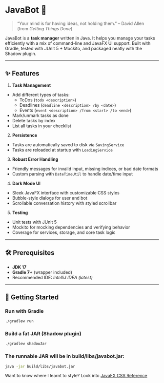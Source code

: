 # JavaBot 🤖

> “Your mind is for having ideas, not holding them.” – David Allen  
> (from *Getting Things Done*)

JavaBot is a **task manager** written in Java. It helps you manage your tasks efficiently with a mix of command-line and JavaFX UI support. Built with Gradle, tested with JUnit 5 + Mockito, and packaged neatly with the Shadow plugin.

---

## ✨ Features

1. **Task Management**
  - Add different types of tasks:
    - ToDos (`todo <description>`)
    - Deadlines (`deadline <description> /by <date>`)
    - Events (`event <description> /from <start> /to <end>`)
  - Mark/unmark tasks as done
  - Delete tasks by index
  - List all tasks in your checklist

2. **Persistence**
  - Tasks are automatically saved to disk via `SavingService`
  - Tasks are reloaded at startup with `LoadingService`

3. **Robust Error Handling**
  - Friendly messages for invalid input, missing indices, or bad date formats
  - Custom parsing with `DateTimeUtil` to handle date/time input

4. **Dark Mode UI**
  - Sleek JavaFX interface with customizable CSS styles
  - Bubble-style dialogs for user and bot
  - Scrollable conversation history with styled scrollbar

5. **Testing**
  - Unit tests with JUnit 5
  - Mockito for mocking dependencies and verifying behavior
  - Coverage for services, storage, and core task logic

---

## 🛠 Prerequisites

- **JDK 17**
- **Gradle 7+** (wrapper included)
- Recommended IDE: *IntelliJ IDEA (latest)*

---

## 🚀 Getting Started

### Run with Gradle
```bash
./gradlew run
```

### Build a fat JAR (Shadow plugin)
```bash
./gradlew shadowJar
```

### The runnable JAR will be in build/libs/javabot.jar:
```bash
java -jar build/libs/javabot.jar
```

Want to know where I learnt to style? Look into [JavaFX CSS Reference](https://github.com/se-edu/javafx-tutorial)
